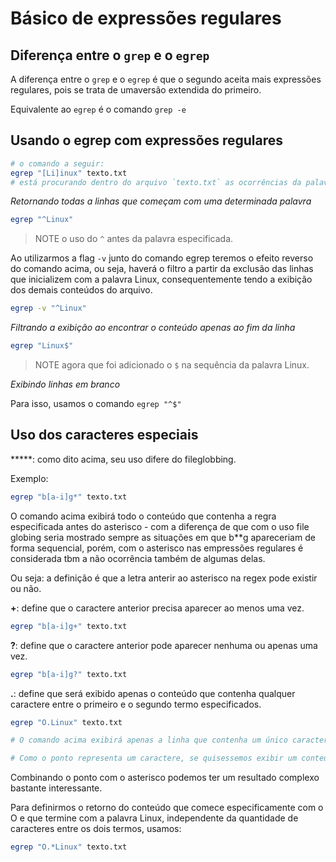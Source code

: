# Básico de expressões regulares

## Diferença entre o `grep` e o `egrep`

A diferença entre o `grep` e o `egrep` é que o segundo aceita mais expressões regulares, pois se trata de umaversão extendida do primeiro.

Equivalente ao `egrep` é o comando `grep -e`

## Usando o egrep com expressões regulares

~~~bash
# o comando a seguir:
egrep "[Li]inux" texto.txt
# está procurando dentro do arquivo `texto.txt` as ocorrências da palavra Linux, seja com inicial maiúscula ou minúscula
~~~

*Retornando todas a linhas que começam com uma determinada palavra*

~~~bash
egrep "^Linux"
~~~

> NOTE o uso do `^` antes da palavra especificada.

Ao utilizarmos a flag `-v` junto do comando egrep teremos o efeito reverso do comando acima, ou seja, haverá o filtro a partir da exclusão das linhas que inicializem com a palavra Linux, consequentemente tendo a exibição dos demais conteúdos do arquivo.

~~~bash
egrep -v "^Linux"
~~~

*Filtrando a exibição ao encontrar o conteúdo apenas ao fim da linha*

~~~bash
egrep "Linux$"
~~~

> NOTE agora que foi adicionado o `$` na sequência da palavra Linux.

*Exibindo linhas em branco*
 
 Para isso, usamos o comando `egrep "^$"`
## Uso dos caracteres especiais

**\*\**: como dito acima, seu uso difere do fileglobbing. 

Exemplo:

~~~bash
egrep "b[a-i]g*" texto.txt
~~~

O comando acima exibirá todo o conteúdo que contenha a regra especificada antes do asterisco - com a diferença de que com o uso file globing seria mostrado sempre as situações em que b**g apareceriam de forma sequencial, porém, com o asterisco nas empressões regulares é considerada tbm a não ocorrência também de algumas delas.

Ou seja: a definição é que a letra anterir ao asterisco na regex pode existir ou não.

**+**: define que o caractere anterior precisa aparecer ao menos uma vez.

~~~bash
egrep "b[a-i]g+" texto.txt
~~~

**?**: define que o caractere anterior pode aparecer nenhuma ou apenas uma vez.

~~~bash
egrep "b[a-i]g?" texto.txt
~~~

**.**: define que será exibido apenas o conteúdo que contenha qualquer caractere entre o primeiro e o segundo termo especificados.

~~~bash
egrep "O.Linux" texto.txt

# O comando acima exibirá apenas a linha que contenha um único caractere entre o O e Linux.

# Como o ponto representa um caractere, se quisessemos exibir um conteúdo com mais de um caractere entre os termos, usaríamos mais de um ponto em sequência.
~~~

Combinando o ponto com o asterisco podemos ter um resultado complexo bastante interessante. 

Para definirmos o retorno do conteúdo que comece especificamente com o O e que termine com a palavra Linux, independente da quantidade de caracteres entre os dois termos, usamos:

~~~bash
egrep "O.*Linux" texto.txt
~~~

